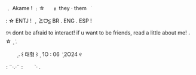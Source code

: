﹒ Akame ! ﹕☆ ㅤ ﹟ they · themㅤׂ 

: ☆ ENTJ ! ﹐≧ᗜ≦ BR . ENG . ESP ! 

 ୭ৎ dont be afraid to interact! if u want to be friends, read a little about me! 𝅄 ☆ ۪ ݁ 𓈒

ㅤㅤ ۪ 𝅄 ꒰ 태형 ꒱ ۪ ݁ 1O : 06 ݁ ۪ 2O24 ୧

 : ¨·.·¨ :ㅤ ⠀ `· .
